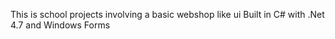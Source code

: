 This is school projects involving a basic webshop like ui 
Built in C# with .Net 4.7 and Windows Forms
